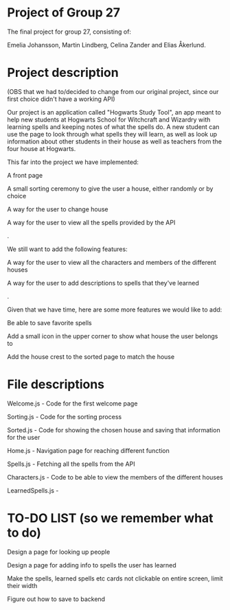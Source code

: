 # Project of Group 27

The final project for group 27, consisting of:

Emelia Johansson, Martin Lindberg, Celina Zander and Elias Åkerlund.


# Project description

(OBS that we had to/decided to change from our original project, since our first choice didn't have a working API)

Our project is an application called "Hogwarts Study Tool", an app meant to help new students at Hogwarts School for Witchcraft and Wizardry with learning spells and keeping notes of what the spells do. A new student can use the page to look through what spells they will learn, as well as look up information about other students in their house as well as teachers from the four house at Hogwarts.

This far into the project we have implemented:

A front page

A small sorting ceremony to give the user a house, either randomly or by choice

A way for the user to change house

A way for the user to view all the spells provided by the API

.

We still want to add the following features:

A way for the user to view all the characters and members of the different houses

A way for the user to add descriptions to spells that they've learned
  
.

Given that we have time, here are some more features we would like to add:

Be able to save favorite spells

Add a small icon in the upper corner to show what house the user belongs to

Add the house crest to the sorted page to match the house
   
  
# File descriptions

Welcome.js - Code for the first welcome page

Sorting.js - Code for the sorting process

Sorted.js - Code for showing the chosen house and saving that information for the user

Home.js - Navigation page for reaching different function

Spells.js - Fetching all the spells from the API

Characters.js - Code to be able to view the members of the different houses

LearnedSpells.js - 


# TO-DO LIST (so we remember what to do)

Design a page for looking up people

Design a page for adding info to spells the user has learned

Make the spells, learned spells etc cards not clickable on entire screen, limit their width

Figure out how to save to backend
